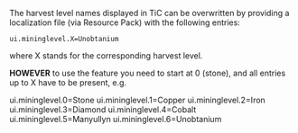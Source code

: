 The harvest level names displayed in TiC can be overwritten by providing a localization file (via Resource Pack) with the following entries:

`ui.mininglevel.X=Unobtanium`

where X stands for the corresponding harvest level.

**HOWEVER** to use the feature you need to start at 0 (stone), and all entries up to X have to be present, e.g.

  ui.mininglevel.0=Stone
  ui.mininglevel.1=Copper
  ui.mininglevel.2=Iron
  ui.mininglevel.3=Diamond
  ui.mininglevel.4=Cobalt
  ui.mininglevel.5=Manyullyn
  ui.mininglevel.6=Unobtanium